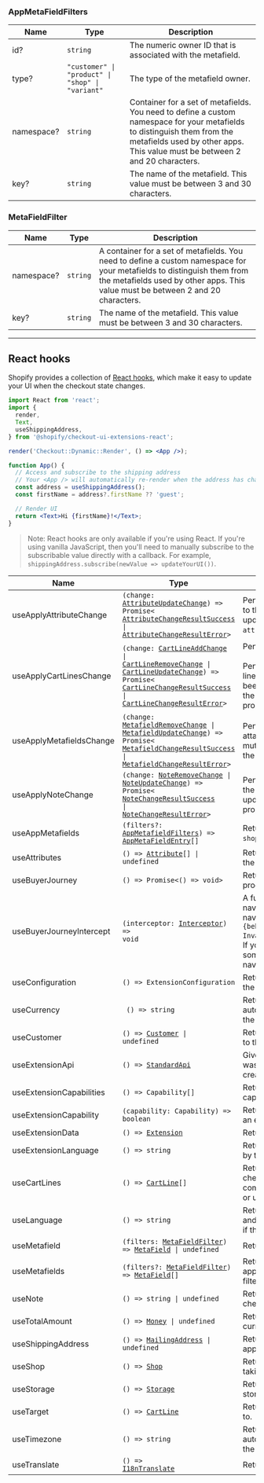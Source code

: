 <!-- This is a partial markdown file that gets injected into the auto-generated https://shopify.dev/api/checkout-extensions/checkout/extension-points/api -->

<a name="appmetafieldfilters"></a>

### AppMetaFieldFilters

| Name       | Type                                                                    | Description                                                                                                                                                                                              |
| ---------- | ----------------------------------------------------------------------- | -------------------------------------------------------------------------------------------------------------------------------------------------------------------------------------------------------- |
| id?        | <code>string</code>                                                     | The numeric owner ID that is associated with the metafield.                                                                                                                                              |
| type?      | <code>"customer" &#124; "product" &#124; "shop" &#124; "variant"</code> | The type of the metafield owner.                                                                                                                                                                         |
| namespace? | <code>string</code>                                                     | Container for a set of metafields. You need to define a custom namespace for your metafields to distinguish them from the metafields used by other apps. This value must be between 2 and 20 characters. |
| key?       | <code>string</code>                                                     | The name of the metafield. This value must be between 3 and 30 characters.                                                                                                                               |

<a name="metafieldfilter"></a>

### MetaFieldFilter

| Name       | Type                | Description                                                                                                                                                                                                |
| ---------- | ------------------- | ---------------------------------------------------------------------------------------------------------------------------------------------------------------------------------------------------------- |
| namespace? | <code>string</code> | A container for a set of metafields. You need to define a custom namespace for your metafields to distinguish them from the metafields used by other apps. This value must be between 2 and 20 characters. |
| key?       | <code>string</code> | The name of the metafield. This value must be between 3 and 30 characters.                                                                                                                                 |

---

## React hooks

Shopify provides a collection of [React hooks](https://reactjs.org/docs/hooks-intro.html), which make it easy to update your UI when the checkout state changes.

```jsx
import React from 'react';
import {
  render,
  Text,
  useShippingAddress,
} from '@shopify/checkout-ui-extensions-react';

render('Checkout::Dynamic::Render', () => <App />);

function App() {
  // Access and subscribe to the shipping address
  // Your <App /> will automatically re-render when the address has changed
  const address = useShippingAddress();
  const firstName = address?.firstName ?? 'guest';

  // Render UI
  return <Text>Hi {firstName}!</Text>;
}
```

> Note:
> React hooks are only available if you're using React. If you're using vanilla JavaScript, then you'll need to manually subscribe to the subscribable value directly with a callback. For example, `shippingAddress.subscribe(newValue => updateYourUI())`.

| Name                     | Type                                                                                                                                                                                                                                                                                                                                                                       | Description                                                                                                                                                                                                                                                                                            |
| ------------------------ | -------------------------------------------------------------------------------------------------------------------------------------------------------------------------------------------------------------------------------------------------------------------------------------------------------------------------------------------------------------------------- | ------------------------------------------------------------------------------------------------------------------------------------------------------------------------------------------------------------------------------------------------------------------------------------------------------ |
| useApplyAttributeChange  | <code>(change: <a href="#attributeupdatechange">AttributeUpdateChange</a>) => Promise<<wbr><a href="#attributechangeresultsuccess">AttributeChangeResultSuccess</a> &#124; <a href="#attributechangeresulterror">AttributeChangeResultError</a><wbr>></code> | Performs an update on the attributes attached to the checkout. If successful, this mutation updates the value retrieved through the `attributes` property.                                             |
| useApplyCartLinesChange  | <code>(change: <a href="#cartlineaddchange">CartLineAddChange</a> &#124; <a href="#cartlineremovechange">CartLineRemoveChange</a> &#124; <a href="#cartlineupdatechange">CartLineUpdateChange</a>) => Promise<<wbr><a href="#cartlinechangeresultsuccess">CartLineChangeResultSuccess</a> &#124; <a href="#cartlinechangeresulterror">CartLineChangeResultError</a><wbr>></code> | Performs a signed update on the checkout. <br /><br />Performs an update on the merchandise cart lines. It resolves after the new cart lines have been negotiated and results in an update to the value that's retrieved through the `lines` property.                                             |
| useApplyMetafieldsChange | <code>(change: <a href="#metafieldremovechange">MetafieldRemoveChange</a> &#124; <a href="#metafieldupdatechange">MetafieldUpdateChange</a>) => Promise<<wbr><a href="#metafieldchangeresultsuccess">MetafieldChangeResultSuccess</a> &#124; <a href="#metafieldchangeresulterror">MetafieldChangeResultError</a><wbr>></code>                                             | Performs an update on a piece of metadata attached to the checkout. If successful, this mutation updates the value retrieved through the `metafields` property.                                                                                                                                        |
| useApplyNoteChange | <code>(change: <a href="#noteremovechange">NoteRemoveChange</a> &#124; <a href="#noteupdatechange">NoteUpdateChange</a>) => Promise<<wbr><a href="#notechangeresultsuccess">NoteChangeResultSuccess</a> &#124; <a href="#notechangeresulterror">NoteChangeResultError</a><wbr>></code>                                             | Performs an update on the note attached to the checkout. If successful, this mutation updates the value retrieved through the `note` property.                                                                                                                                        |
| useAppMetafields         | <code>(filters?: <a href="#appmetafieldfilters">AppMetafieldFilters</a>) => <a href="#appmetafieldentry">AppMetaFieldEntry</a>[]</code>                                                                                                                                                                                                                                    | Returns the metafields configured in the `shopify.ui.extension.toml` config.                                                                                                                                                                                                                                         |
| useAttributes      | <code>() => <a href="#attribute">Attribute</a>[] &#124; undefined</code>                                                                                                                                                                                                                                                                                                   | Returns the proposed `attributes` applied to the checkout.                                                                                                                                                                                                                                      |                                                                                       |
| useBuyerJourney          | <code>() => Promise<<wbr>() => void<wbr>></code>                                                                                                                                                                                                                                                                                                                           | Returns the `buyerJourney` details on buyer progression in checkout.                                                                                                                                                                                                                                   |
| useBuyerJourneyIntercept | <code>(interceptor: <a href="#interceptor">Interceptor</a>) => void</code>                                                                                                                                                                                                                                                                                 | A function for intercepting and preventing navigation on checkout. You can block navigation by returning an object with `{behavior: 'block', reason: InvalidResultReason.InvalidExtensionState}`. If you do, then you're expected to also update some part of your UI to reflect the reason why navigation was blocked. |
| useConfiguration          | <code>() => ExtensionConfiguration</code>                                                                                                                                                                                                                                                                                                                   | Returns the configuration values defined by the merchant for this extension. |
| useCurrency | <code> () => string </code> | Returns the currency of the checkout, and automatically re-renders the component if the currency changes. |
| useCustomer       | <code>() => <a href="#customer">Customer</a> &#124; undefined</code>                                                                                                                                                                                                                                                                                         | Returns the customer information associated to the buyer.                                                                                                                                                                                                                                                  |
| useExtensionApi          | <code>() => <a href="#standardapi">StandardApi<a></code>                                                                                                                                                                                                                                                                                                                   | Gives you access to the full API object that was passed in to your extension when it was created.                                                                                                                                                                                                      |
| useExtensionCapabilities | <code>() => Capability[]</code> | Returns a list of an extension's granted capabilities. |
| useExtensionCapability | <code>(capability: Capability) => boolean</code> | Returns whether or not a given capability of an extension is granted. |
| useExtensionData         | <code>() => <a href="#extension">Extension<a></code>                                                                                                                                                                                                                                                                                                                       | Returns the metadata about the extension.                                                                                                                                                                                                                                                              |
| useExtensionLanguage       | <code>() => string </code>                                                                                                                                                                                                                                                                                                                                                 | Returns the buyer's language, as supported by this extension.                                                                                                                                                                                                                                            |
| useCartLines             | <code>() => <a href="#cartline">CartLine</a>[] </code>                                                                                                                                                                                                                                                                                                                     | Returns the current cart lines for the checkout, and automatically re-renders the component if cart lines are added, removed, or updated.                                                                                                                                                             |
| useLanguage                | <code>() => string </code>                                                                                                                                                                                                                                                                                                                                                 | Returns the current language of the checkout, and automatically re-renders the component if the language changes.                                                                                                                                                                                         |
| useMetafield             | <code>(filters: <a href="#metafieldfilter">MetaFieldFilter</a>) => <a href="#metafield">MetaField</a> &#124; undefined </code>                                                                                                                                                                                                                                             | Returns a single, filtered checkout MetaField.                                                                                                                                                                                                                                                         |
| useMetafields            | <code>(filters?: <a href="#metafieldfilter">MetaFieldFilter</a>) => <a href="#metafield">MetaField</a>[] </code>                                                                                                                                                                                                                                                           | Returns the current array of `metafields` applied to the checkout. You can optionally filter the list of returned metafields.                                                                                                                                                                          |
| useNote                  | <code>() => string &#124; undefined </code>                                                                                                                                                                                                                                                                                                                                | Returns the proposed `note` applied to the checkout.                                                                                                                                                                                                                                                   |                                                                                                                                                                        |
| useTotalAmount          | <code>() => <a href="#money">Money</a> &#124; undefined</code>                                                                                                                                                                                                                                                                                                             | Returns the running total calculated at the current step.                                                                                                                                                                                                                                              |
| useShippingAddress       | <code>() => <a href="#mailingaddress">MailingAddress</a> &#124; undefined</code>                                                                                                                                                                                                                                                                                                         | Returns the proposed `shippingAddress` applied to the checkout.                                                                                                                                                                                                                                        |
| useShop                  | <code>() => <a href="#shop">Shop</a></code>                                                                                                                                                                                                                                                                                                                                | Returns the shop where the checkout is taking place.                                                                                                                                                                                                                                                   |
| useStorage               | <code>() => <a href="#storage">Storage</a></code>                                                                                                                                                                                                                                                                                                                          | Returns the interface for the key / value storage for this extension point.                                                                                                                                                                                                                            |
| useTarget             | <code>() => <a href="#CartLine">CartLine</a></code>                                                                                                                                                                                                                                                                                                              | Returns the cart line this extension is attached to.                                                                                                                                                                                                                                                        |  |
| useTimezone | <code>() => string</code> | Returns the timezone of the checkout, and automatically re-renders the component if the timezone changes. |
| useTranslate             | <code>() => <a href="#i18ntranslate">I18nTranslate</a></code>                                                                                                                                                                                                                                                                                                              | Returns the interface to translate strings.                                                                                                                                                                                                                                                            |  |